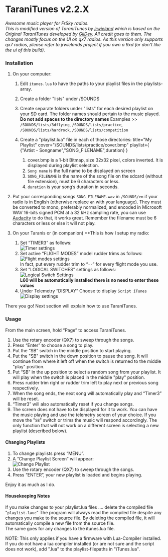 TaraniTunes v2.2.X
===========
*Awesome music player for FrSky radios.*  
*This is modified version of TaraniTunes by [jrwieland](https://github.com/jrwieland) which is based on the Original TaraniTunes developed by [GilDev](https://github.com/GilDev). All credit goes to them.
The changes mostly focus on the UI on qx7 radios.
As this version only supports qx7 radios, please refer to jrwielands project if you own a 9xd (or don't like the ui of this build).*

### Installation

1. On your computer:
	1. Edit `itunes.lua` to have the paths to your playlist files in the playlists-array.

	2. Create a folder "lists" under /SOUNDS

	3. Create separate folders under "lists" for each desired playlist on your SD card. The folder names should pertain to the music played. **Do not add spaces to the directory names**
Examples >> `/SOUNDS/lists/3dflying`, `/SOUNDS/lists/practice`, `/SOUNDS/lists/hardrock`, `/SOUNDS/lists/competition`

	1. Create a "playlist.lua" file in each of those directories:
		title="My Playlist"
		cover="/SOUNDS/lists/practice/cover.bmp"
		playlist={
		{"Artist - Songname","SONG_FILENAME",duration}
		}
		1. cover.bmp is a 1-bit Bitmap, size 32x32 pixel, colors inverted. It is displayed during playlist selection.
		2. `Song name` is the full name to be displayed on screen
		3. `SONG_FILENAME` is the name of the song file on the sdcard (without file extension), must be 6 characters or less.
		4. `duration` is your song’s duration in seconds. 

3. Put your corresponding songs `SONG_FILENAME.wav` in `/SOUNDS/en` if your radio is in English (otherwise replace `en` with your language). They must be converted to mono, preferably normalized, and encoded in Microsoft WAV 16-bits signed PCM at a 32 kHz sampling rate, you can use [Audacity](http://www.audacityteam.org) to do that, it works great. Remember the filename must be 6 characters or less or else it will not play.

4. On your Taranis or (in companion) **This is how I setup my radio:
	1. Set “TIMER3” as follows:      
	![Timer settings](Screenshots/timer.PNG)  
	2. Set active “FLIGHT MODES” model rudder trims as follows:     
	![Flight modes settings](Screenshots/trims.PNG)  
	In fact, put every rudder trim to “`--`” for every flight mode you use.  
	3. Set “LOGICAL SWITCHES” settings as follows:  
	![Logical Switch Settings](Screenshots/LogicalSwitch.PNG)  
	**L60 will be automatically installed there is no need to enter these values**
	4. Under Telemetry “DISPLAY” Choose to display `Script iTunes`  
	![Display settings](Screenshots/DisplaySettings.PNG)

There you go! Next section will explain how to use TaraniTunes.

### Usage

From the main screen, hold “Page” to access TaraniTunes.
1. Use the rotary encoder (QX7) to sweep through the songs.
2. Press “Enter” to choose a song to play.
3. Put the “SB” switch in the middle position to start playing.
4. Put the "SB" switch in the down position to pause the song. It will continue from where it left off when the switch is returned to the middle "play" position.
5. Put “SB” in the up position to select a random song from your playlist. It will play when the switch is placed in the middle "play" position.
6. Press rudder trim right or rudder trim left to play next or previous song respectively.
7. When the song ends, the next song will automatically play and “Timer3” will be reset.
8. “Timer3” will also automatically reset if you change songs.
9.  The screen does not have to be displayed for it to work.  You can have the music playing and use the telemetry screen of your choice.  If you move the "`SB`" switch or trims the music will respond accordingly.  The only function that will not work on a different screen is selecting a new playlist (described below).

#### Changing Playlists

1. To change playlists press “MENU”.
2. A “Change Playlist Screen” will appear:  
![Change Playlist](Screenshots/ChangeList.PNG)     
3. Use the rotary encoder (QX7) to sweep through the songs.
4. Press “ENTER”, your new playlist is loaded and begins playing.

Enjoy it as much as I do.

####  Housekeeping Notes  
If you make changes to your playlist.lua files .... delete the compiled file "`playlist.lauc`" The program will always read the compiled file despite any changes you make to the source file.   By deleting the compiled file, it will automatically compile a new file from the source file.  
The same goes for any changes to the itunes.lua file.

NOTE: This only applies if you have a firmware with Lua-Compiler installed. If you do not have a lua compiler installed (or are not sure and the script does not work), add ".lua" to the playlist-filepaths in "iTunes.lua".
